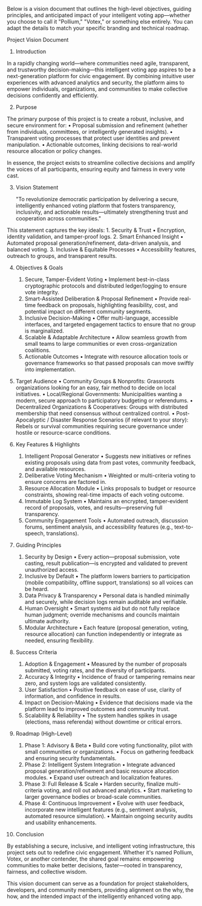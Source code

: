 Below is a vision document that outlines the high-level objectives, guiding principles, and anticipated impact of your intelligent voting app—whether you choose to call it "Pollium," "Votex," or something else entirely. You can adapt the details to match your specific branding and technical roadmap.

Project Vision Document

1. Introduction

In a rapidly changing world—where communities need agile, transparent, and trustworthy decision-making—this intelligent voting app aspires to be a next-generation platform for civic engagement. By combining intuitive user experiences with advanced analytics and security, the platform aims to empower individuals, organizations, and communities to make collective decisions confidently and efficiently.

2. Purpose

The primary purpose of this project is to create a robust, inclusive, and secure environment for:
	•	Proposal submission and refinement (whether from individuals, committees, or intelligently generated insights).
	•	Transparent voting processes that protect user identities and prevent manipulation.
	•	Actionable outcomes, linking decisions to real-world resource allocation or policy changes.

In essence, the project exists to streamline collective decisions and amplify the voices of all participants, ensuring equity and fairness in every vote cast.

3. Vision Statement

	"To revolutionize democratic participation by delivering a secure, intelligently enhanced voting platform that fosters transparency, inclusivity, and actionable results—ultimately strengthening trust and cooperation across communities."

This statement captures the key ideals:
	1.	Security & Trust
	•	Encryption, identity validation, and tamper-proof logs.
	2.	Smart Enhanced Insight
	•	Automated proposal generation/refinement, data-driven analysis, and balanced voting.
	3.	Inclusive & Equitable Processes
	•	Accessibility features, outreach to groups, and transparent results.

4. Objectives & Goals
	1.	Secure, Tamper-Evident Voting
	•	Implement best-in-class cryptographic protocols and distributed ledger/logging to ensure vote integrity.
	2.	Smart-Assisted Deliberation & Proposal Refinement
	•	Provide real-time feedback on proposals, highlighting feasibility, cost, and potential impact on different community segments.
	3.	Inclusive Decision-Making
	•	Offer multi-language, accessible interfaces, and targeted engagement tactics to ensure that no group is marginalized.
	4.	Scalable & Adaptable Architecture
	•	Allow seamless growth from small teams to large communities or even cross-organization coalitions.
	5.	Actionable Outcomes
	•	Integrate with resource allocation tools or governance frameworks so that passed proposals can move swiftly into implementation.

5. Target Audience
	•	Community Groups & Nonprofits: Grassroots organizations looking for an easy, fair method to decide on local initiatives.
	•	Local/Regional Governments: Municipalities wanting a modern, secure approach to participatory budgeting or referendums.
	•	Decentralized Organizations & Cooperatives: Groups with distributed membership that need consensus without centralized control.
	•	Post-Apocalyptic / Disaster Response Scenarios (if relevant to your story): Rebels or survival communities requiring secure governance under hostile or resource-scarce conditions.

6. Key Features & Highlights
	1.	Intelligent Proposal Generator
	•	Suggests new initiatives or refines existing proposals using data from past votes, community feedback, and available resources.
	2.	Deliberative Voting Mechanism
	•	Weighted or multi-criteria voting to ensure concerns are factored in.
	3.	Resource Allocation Module
	•	Links proposals to budget or resource constraints, showing real-time impacts of each voting outcome.
	4.	Immutable Log System
	•	Maintains an encrypted, tamper-evident record of proposals, votes, and results—preserving full transparency.
	5.	Community Engagement Tools
	•	Automated outreach, discussion forums, sentiment analysis, and accessibility features (e.g., text-to-speech, translations).

7. Guiding Principles
	1.	Security by Design
	•	Every action—proposal submission, vote casting, result publication—is encrypted and validated to prevent unauthorized access.
	2.	Inclusive by Default
	•	The platform lowers barriers to participation (mobile compatibility, offline support, translations) so all voices can be heard.
	3.	Data Privacy & Transparency
	•	Personal data is handled minimally and securely, while decision logs remain auditable and verifiable.
	4.	Human Oversight
	•	Smart systems aid but do not fully replace human judgment; override mechanisms and councils maintain ultimate authority.
	5.	Modular Architecture
	•	Each feature (proposal generation, voting, resource allocation) can function independently or integrate as needed, ensuring flexibility.

8. Success Criteria
	1.	Adoption & Engagement
	•	Measured by the number of proposals submitted, voting rates, and the diversity of participants.
	2.	Accuracy & Integrity
	•	Incidence of fraud or tampering remains near zero, and system logs are validated consistently.
	3.	User Satisfaction
	•	Positive feedback on ease of use, clarity of information, and confidence in results.
	4.	Impact on Decision-Making
	•	Evidence that decisions made via the platform lead to improved outcomes and community trust.
	5.	Scalability & Reliability
	•	The system handles spikes in usage (elections, mass referenda) without downtime or critical errors.

9. Roadmap (High-Level)
	1.	Phase 1: Advisory & Beta
	•	Build core voting functionality, pilot with small communities or organizations.
	•	Focus on gathering feedback and ensuring security fundamentals.
	2.	Phase 2: Intelligent System Integration
	•	Integrate advanced proposal generation/refinement and basic resource allocation modules.
	•	Expand user outreach and localization features.
	3.	Phase 3: Full Release & Scale
	•	Harden security, finalize multi-criteria voting, and roll out advanced analytics.
	•	Start marketing to larger governance bodies or broad-scale communities.
	4.	Phase 4: Continuous Improvement
	•	Evolve with user feedback, incorporate new intelligent features (e.g., sentiment analysis, automated resource simulation).
	•	Maintain ongoing security audits and usability enhancements.

10. Conclusion

By establishing a secure, inclusive, and intelligent voting infrastructure, this project sets out to redefine civic engagement. Whether it's named Pollium, Votex, or another contender, the shared goal remains: empowering communities to make better decisions, faster—rooted in transparency, fairness, and collective wisdom.

This vision document can serve as a foundation for project stakeholders, developers, and community members, providing alignment on the why, the how, and the intended impact of the intelligently enhanced voting app.